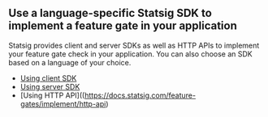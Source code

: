 ## Use a language-specific Statsig SDK to implement a feature gate in your application

Statsig provides client and server SDKs as well as HTTP APIs to implement your feature gate check in your application. You can also choose an SDK based on a language of your choice. 

- [Using client SDK](https://docs.statsig.com/feature-gates/implement/client)
- [Using server SDK](https://docs.statsig.com/feature-gates/implement/server)
- [Using HTTP API]((https://docs.statsig.com/feature-gates/implement/http-api)





  
  

    
    








